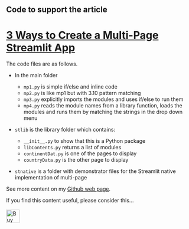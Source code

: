 ## Code to support the article 
# [3 Ways to Create a Multi-Page Streamlit App](#)

The code files are as follows.

- In the main folder
  - ``mp1.py`` is simple if/else and inline code
  - ``mp2.py`` is like mp1 but with 3.10 pattern matching
  - ``mp3.py`` explicitly imports the modules and uses if/else to run them
  - ``mp4.py`` reads the module names from a library function, loads the modules and runs them by matching the strings in the drop down menu

- ``stlib`` is the library folder which contains:
  - ``__init__.py`` to show that this is a Python package
  - ``libContents.py`` returns a list of modules
  - ``continentDat.py`` is one of the pages to display
  - ``countryData.py`` is the other page to display

- ``stnative`` is a folder with demonstrator files for the Streamlit native implementation of multi-page 

See more content on my [Github web page](https://alanjones2.github.io/).

If you find this content useful, please consider this... <br/><br/>
<a href='https://ko-fi.com/M4M64THKG' target='_blank'><img height='36' style='border:0px;height:36px;' src='https://cdn.ko-fi.com/cdn/kofi2.png?v=2' border='0' alt='Buy Me a Coffee at ko-fi.com' /></a>
